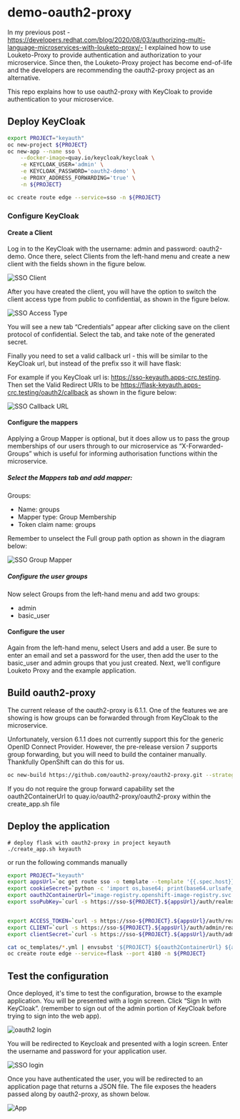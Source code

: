 # demo-oauth2-proxy

In my previous post - https://developers.redhat.com/blog/2020/08/03/authorizing-multi-language-microservices-with-louketo-proxy/-  I explained how to use Louketo-Proxy to provide authentication and authorization to your microservice. Since then, the Louketo-Proxy project has become end-of-life and the developers are recommending the oauth2-proxy project as an alternative. 

This repo explains how to use oauth2-proxy with KeyCloak to provide authentication to your microservice. 

## Deploy KeyCloak

```bash
export PROJECT="keyauth"
oc new-project ${PROJECT}
oc new-app --name sso \
    --docker-image=quay.io/keycloak/keycloak \
    -e KEYCLOAK_USER='admin' \
    -e KEYCLOAK_PASSWORD='oauth2-demo' \
    -e PROXY_ADDRESS_FORWARDING='true' \
    -n ${PROJECT}

oc create route edge --service=sso -n ${PROJECT}
```

### Configure KeyCloak
#### Create a Client
Log in to the KeyCloak with the username: admin and password: oauth2-demo. Once there, select Clients from the left-hand menu and create a new client with the fields shown in the figure below.

![SSO Client](images/01_create_client.png?raw=true "SSO Create Client")

After you have created the client, you will have the option to switch the client access type from public to confidential, as shown in the figure below.

![SSO Access Type](images/02_confidential.png?raw=true "SSO Acecss Type")

You will see a new tab “Credentials” appear after clicking save on the client protocol of confidential. Select the tab, and take note of the generated secret. 

Finally you need to set a valid callback url - this will be similar to the KeyCloak url, but instead of the prefix sso it will have flask:

For example if you KeyCloak url is: https://sso-keyauth.apps-crc.testing. Then set the Valid Redirect URIs to be https://flask-keyauth.apps-crc.testing/oauth2/callback as shown in the figure below:

![SSO Callback URL](images/03_callback_url.png?raw=true "SSO Callback URL")

#### Configure the mappers
Applying a Group Mapper is optional, but it does allow us to pass the group memberships of our users through to our microservice as “X-Forwarded-Groups” which is useful for informing authorisation functions within the microservice. 

##### Select the Mappers tab and add mapper:
Groups:
* Name: groups
* Mapper type: Group Membership
* Token claim name: groups

Remember to unselect the Full group path option as shown in the diagram below:

![SSO Group Mapper](images/02_confidential.png?raw=true "SSO Group Mapper")


##### Configure the user groups
Now select Groups from the left-hand menu and add two groups:
* admin
* basic_user

#### Configure the user
Again from the left-hand menu, select Users and add a user. Be sure to enter an email and set a password for the user, then add the user to the basic_user and admin groups that you just created. Next, we’ll configure Louketo Proxy and the example application.

## Build oauth2-proxy
The current release of the oauth2-proxy is 6.1.1. One of the features we are showing is how groups can be forwarded through from KeyCloak to the microservice. 

Unfortunately, version 6.1.1 does not currently support this for the generic OpenID Connect Provider. However, the pre-release version 7 supports group forwarding, but you will need to build the container manually. Thankfully OpenShift can do this for us. 

```bash
oc new-build https://github.com/oauth2-proxy/oauth2-proxy.git --strategy=docker
```

If you do not require the group forward capability set the oauth2ContainerUrl to quay.io/oauth2-proxy/oauth2-proxy within the create_app.sh file

## Deploy the application
```
# deploy flask with oauth2-proxy in project keyauth
./create_app.sh keyauth
```

or run the following commands manually

```bash
export PROJECT="keyauth"
export appsUrl=`oc get route sso -o template --template '{{.spec.host}}' | cut -d '.' -f 2-`
export cookieSecret=`python -c 'import os,base64; print(base64.urlsafe_b64encode(os.urandom(16)).decode())'`
export oauth2ContainerUrl="image-registry.openshift-image-registry.svc:5000/${PROJECT}/oauth2-proxy"
export ssoPubKey=`curl -s https://sso-${PROJECT}.${appsUrl}/auth/realms/master | jq -r .public_key`


export ACCESS_TOKEN=`curl -s https://sso-${PROJECT}.${appsUrl}/auth/realms/master/protocol/openid-connect/token -H 'Content-Type: application/x-www-form-urlencoded' -d 'grant_type=password&username=admin&password=oauth2-demo&client_id=admin-cli' | jq -r .access_token`
export CLIENT=`curl -s https://sso-${PROJECT}.${appsUrl}/auth/admin/realms/master/clients -H 'Content-Type: application/json' -H  "Authorization: Bearer ${ACCESS_TOKEN}" | jq -r -c '.[] | select (.clientId | contains("oauth2-proxy")) | .id'`
export clientSecret=`curl -s https://sso-${PROJECT}.${appsUrl}/auth/admin/realms/master/clients/${CLIENT}/client-secret -H 'Content-Type: application/json' -H  "Authorization: Bearer ${ACCESS_TOKEN}" | jq -r .value`

cat oc_templates/*.yml | envsubst '${PROJECT} ${oauth2ContainerUrl} ${appsUrl} ${ssoPubKey} ${clientSecret} ${cookieSecret}' |  oc apply -n ${PROJECT} -f -
oc create route edge --service=flask --port 4180 -n ${PROJECT}
```

## Test the configuration

Once deployed, it's time to test the configuration, browse to the example application. You will be presented with a login screen. Click “Sign In with KeyCloak”. (remember to sign out of the admin portion of KeyCloak before trying to sign into the web app).

![oauth2 login](images/05_sign_in.png?raw=true "oauth2 login")

You will be redirected to Keycloak and presented with a login screen. Enter the username and password for your application user.

![SSO login](images/06_login_sso.png?raw=true "SSO login")

Once you have authenticated the user, you will be redirected to an application page that returns a JSON file. The file exposes the headers passed along by oauth2-proxy, as shown below.

![App](images/07_json.png?raw=true "App")
